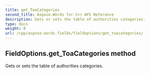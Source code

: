 ```yaml
---
title: get_ToaCategories
second_title: Aspose.Words for C++ API Reference
description: Gets or sets the table of authorities categories. 
type: docs
weight: 0
url: /cpp/aspose.words.fields/fieldoptions/get_toacategories/
---
```

## FieldOptions.get_ToaCategories method


Gets or sets the table of authorities categories. 

